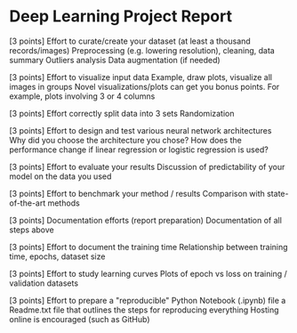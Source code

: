 # Deep Learning Project Report

[3 points] Effort to curate/create your dataset (at least a thousand records/images)
Preprocessing (e.g. lowering resolution), cleaning, data summary
Outliers analysis
Data augmentation (if needed)


[3 points] Effort to visualize input data
Example, draw plots, visualize all images in groups
Novel visualizations/plots can get you bonus points. For example, plots involving 3 or 4 columns


[3 points] Effort correctly split data into 3 sets
Randomization



[3 points] Effort to design and test various neural network architectures
Why did you choose the architecture you chose?
How does the performance change if linear regression or logistic regression is used?



[3 points] Effort to evaluate your results
Discussion of predictability of your model on the data you used



[3 points] Effort to benchmark your method / results
Comparison with state-of-the-art methods



[3 points] Documentation efforts (report preparation)
Documentation of all steps above



[3 points] Effort to document the training time
Relationship between training time, epochs, dataset size



[3 points] Effort to study learning curves
Plots of epoch vs loss on training / validation datasets


[3 points] Effort to prepare a "reproducible" Python Notebook (.ipynb) file
a Readme.txt file that outlines the steps for reproducing everything
Hosting online is encouraged (such as GitHub)

